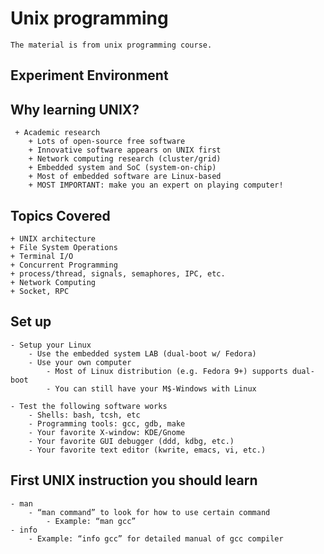 # Unix programming

	The material is from unix programming course.

## Experiment Environment

## Why learning UNIX?

	 + Academic research
		+ Lots of open-source free software
		+ Innovative software appears on UNIX first
		+ Network computing research (cluster/grid)
		+ Embedded system and SoC (system-on-chip)
		+ Most of embedded software are Linux-based
		+ MOST IMPORTANT: make you an expert on playing computer!



## Topics Covered

	+ UNIX architecture
	+ File System Operations
	+ Terminal I/O
	+ Concurrent Programming
	+ process/thread, signals, semaphores, IPC, etc.
	+ Network Computing
	+ Socket, RPC

## Set up

	- Setup your Linux
		- Use the embedded system LAB (dual-boot w/ Fedora)
		- Use your own computer
			- Most of Linux distribution (e.g. Fedora 9+) supports dual-boot
			- You can still have your M$-Windows with Linux

	- Test the following software works
		- Shells: bash, tcsh, etc
		- Programming tools: gcc, gdb, make
		- Your favorite X-window: KDE/Gnome
		- Your favorite GUI debugger (ddd, kdbg, etc.)
		- Your favorite text editor (kwrite, emacs, vi, etc.)

## First UNIX instruction you should learn

	- man
		- “man command” to look for how to use certain command
			- Example: “man gcc”
	- info
		- Example: “info gcc” for detailed manual of gcc compiler
